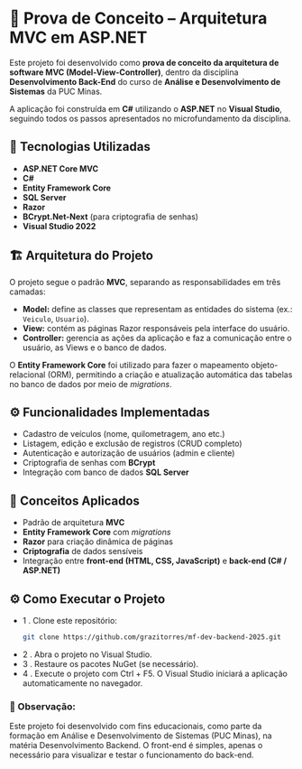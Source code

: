 # 🧩 Prova de Conceito – Arquitetura MVC em ASP.NET

Este projeto foi desenvolvido como **prova de conceito da arquitetura de software MVC (Model-View-Controller)**, dentro da disciplina **Desenvolvimento Back-End** do curso de **Análise e Desenvolvimento de Sistemas** da PUC Minas.

A aplicação foi construída em **C#** utilizando o **ASP.NET** no **Visual Studio**, seguindo todos os passos apresentados no microfundamento da disciplina.


## 🚀 Tecnologias Utilizadas
- **ASP.NET Core MVC**
- **C#**
- **Entity Framework Core**
- **SQL Server**
- **Razor**
- **BCrypt.Net-Next** (para criptografia de senhas)
- **Visual Studio 2022**


## 🏗️ Arquitetura do Projeto
O projeto segue o padrão **MVC**, separando as responsabilidades em três camadas:

- **Model:** define as classes que representam as entidades do sistema (ex.: `Veiculo`, `Usuario`).
- **View:** contém as páginas Razor responsáveis pela interface do usuário.
- **Controller:** gerencia as ações da aplicação e faz a comunicação entre o usuário, as Views e o banco de dados.

O **Entity Framework Core** foi utilizado para fazer o mapeamento objeto-relacional (ORM), permitindo a criação e atualização automática das tabelas no banco de dados por meio de *migrations*.


## ⚙️ Funcionalidades Implementadas
- Cadastro de veículos (nome, quilometragem, ano etc.)
- Listagem, edição e exclusão de registros (CRUD completo)
- Autenticação e autorização de usuários (admin e cliente)
- Criptografia de senhas com **BCrypt**
- Integração com banco de dados **SQL Server**


## 🧠 Conceitos Aplicados
- Padrão de arquitetura **MVC**
- **Entity Framework Core** com *migrations*
- **Razor** para criação dinâmica de páginas
- **Criptografia** de dados sensíveis
- Integração entre **front-end (HTML, CSS, JavaScript)** e **back-end (C# / ASP.NET)**

  
## ⚙️ Como Executar o Projeto
- 1 . Clone este repositório:
   ```bash
   git clone https://github.com/grazitorres/mf-dev-backend-2025.git
  
- 2 . Abra o projeto no Visual Studio.
- 3 . Restaure os pacotes NuGet (se necessário).
- 4 . Execute o projeto com Ctrl + F5.
O Visual Studio iniciará a aplicação automaticamente no navegador.

### 🧠 Observação:
Este projeto foi desenvolvido com fins educacionais, como parte da formação em Análise e Desenvolvimento de Sistemas (PUC Minas), na matéria Desenvolvimento Backend.
O front-end é simples, apenas o necessário para visualizar e testar o funcionamento do back-end.
